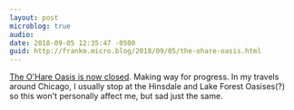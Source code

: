 ```yaml
---
layout: post
microblog: true
audio: 
date: 2018-09-05 12:35:47 -0500
guid: http://frankm.micro.blog/2018/09/05/the-ohare-oasis.html
---
```

[The O'Hare Oasis is now closed](http://www.chicagotribune.com/news/ct-met-ohare-oasis-shutdown-20180905-story.html#nws=true). Making way for progress.  In my travels around Chicago, I usually stop at the Hinsdale and Lake Forest Oasises(?) so this won't personally affect me, but sad just the same. 

